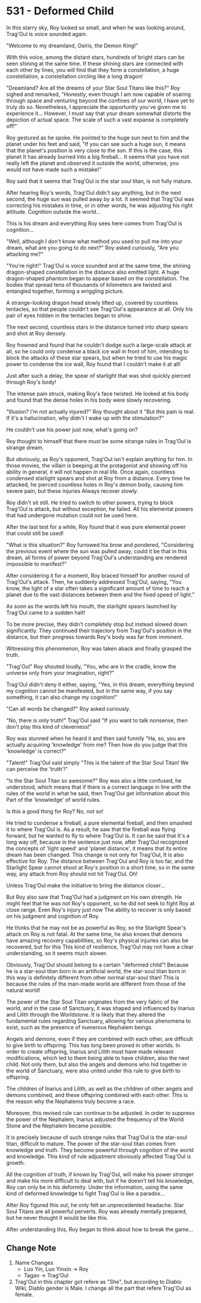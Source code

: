 # 531 - Deformed Child

In this starry sky, Roy looked so small, and when he was looking around, Trag'Oul is voice sounded again.

"Welcome to my dreamland, Osiris, the Demon King!"

With this voice, among the distant stars, hundreds of bright stars can be seen shining at the same time. If these shining stars are connected with each other by lines, you will find that they form a constellation, a huge constellation, a constellation circling like a long dragon!

"Dreamland? Are all the dreams of your Star Soul Titans like this?" Roy sighed and remarked, "Honestly, even though I am now capable of soaring through space and venturing beyond the confines of our world, I have yet to truly do so. Nonetheless, I appreciate the opportunity you've given me to experience it... However, I must say that your dream somewhat distorts the depiction of actual space. The scale of such a vast expanse is completely off!"

Roy gestured as he spoke. He pointed to the huge sun next to him and the planet under his feet and said, "If you can see such a huge sun, it means that the planet's position is very close to the sun. If this is the case, this planet It has already burned into a big fireball... It seems that you have not really left the planet and observed it outside the world, otherwise, you would not have made such a mistake!"

Roy said that it seems that Trag'Oul is the star soul titan, is not fully mature.

After hearing Roy's words, Trag'Oul didn't say anything, but in the next second, the huge sun was pulled away by a lot. It seemed that Trag'Oul was correcting his mistakes in time, or in other words, he was adjusting his right attitude. Cognition outside the world...

This is his dream and everything Roy sees here comes from Trag'Oul is cognition...

"Well, although I don't know what method you used to pull me into your dream, what are you going to do next?" Roy asked curiously, "Are you attacking me?"

"You're right!" Trag'Oul is voice sounded and at the same time, the shining dragon-shaped constellation in the distance also emitted light. A huge dragon-shaped phantom began to appear based on the constellation. The bodies that spread tens of thousands of kilometers are twisted and entangled together, forming a wriggling picture.

A strange-looking dragon head slowly lifted up, covered by countless tentacles, so that people couldn't see Trag'Oul's appearance at all. Only his pair of eyes hidden in the tentacles began to shine.

The next second, countless stars in the distance turned into sharp spears and shot at Roy densely.

Roy frowned and found that he couldn't dodge such a large-scale attack at all, so he could only condense a black ice wall in front of him, intending to block the attacks of these star spears, but when he tried to use his magic power to condense the ice wall, Roy found that I couldn't make it at all!

Just after such a delay, the spear of starlight that was shot quickly pierced through Roy's body!

The intense pain struck, making Roy's face twisted. He looked at his body and found that the dense holes in his body were slowly recovering.

"Illusion? I'm not actually injured?" Roy thought about it "But this pain is real. If it's a hallucination, why didn't I wake up with the stimulation?"

He couldn't use his power just now, what's going on?

Roy thought to himself that there must be some strange rules in Trag'Oul is strange dream.

But obviously, as Roy's opponent, Trag'Oul isn't explain anything for him. In those movies, the villain is beeping at the protagonist and showing off his ability in general, it will not happen in real life. Once again, countless condensed starlight spears and shot at Roy from a distance. Every time he attacked, he pierced countless holes in Roy's demon body, causing him severe pain, but these injuries Always recover slowly.

Roy didn't sit still. He tried to switch to other powers, trying to block Trag'Oul is attack, but without exception, he failed. All his elemental powers that had undergone mutation could not be used here.

After the last test for a while, Roy found that it was pure elemental power that could still be used!

"What is this situation?" Roy furrowed his brow and pondered, "Considering the previous event where the sun was pulled away, could it be that in this dream, all forms of power beyond Trag'Oul's understanding are rendered impossible to manifest?"

After considering it for a moment, Roy braced himself for another round of Trag'Oul's attack. Then, he suddenly addressed Trag'Oul, saying, "You know, the light of a star often takes a significant amount of time to reach a planet due to the vast distances between them and the fixed speed of light."

As soon as the words left his mouth, the starlight spears launched by Trag'Oul came to a sudden halt!

To be more precise, they didn't completely stop but instead slowed down significantly. They continued their trajectory from Trag'Oul's position in the distance, but their progress towards Roy's body was far from imminent.

Witnessing this phenomenon, Roy was taken aback and finally grasped the truth.

"Trag'Oul" Roy shouted loudly, "You, who are in the cradle, know the universe only from your imagination, right?"

Trag'Oul didn't deny it either, saying, "Yes, in this dream, everything beyond my cognition cannot be manifested, but in the same way, if you say something, it can also change my cognition!"

"Can all words be changed?" Roy asked curiously.

"No, there is only truth!" Trag'Oul said "If you want to talk nonsense, then don't play this kind of cleverness!"

Roy was stunned when he heard it and then said funnily "Ha, so, you are actually acquiring 'knowledge' from me? Then how do you judge that this 'knowledge' is correct?"

"Talent!" Trag'Oul said simply "This is the talent of the Star Soul Titan! We can perceive the 'truth'!"

"Is the Star Soul Titan so awesome?" Roy was also a little confused, he understood, which means that if there is a correct language in line with the rules of the world in what he said, then Trag'Oul get information about this Part of the 'knowledge' of world rules.

Is this a good thing for Roy? No, not so!

He tried to condense a fireball, a pure elemental fireball, and then smashed it to where Trag'Oul is. As a result, he saw that the fireball was flying forward, but he wanted to fly to where Trag'Oul is. It can be said that It's a long way off, because in the sentence just now, after Trag'Oul recognized the concepts of 'light speed' and 'planet distance', it means that its entire dream has been changed. This change is not only for Trag'Oul, It is also effective for Roy. The distance between Trag'Oul and Roy is too far, and the Starlight Spear cannot shoot at Roy's position in a short time, so in the same way, any attack from Roy should not hit Trag'Oul. Oh!

Unless Trag'Oul make the initiative to bring the distance closer...

But Roy also saw that Trag'Oul had a judgment on his own strength. He might feel that he was not Roy's opponent, so he did not seek to fight Roy at close range. Even Roy's injury just now The ability to recover is only based on his judgment and cognition of Roy.

He thinks that he may not be as powerful as Roy, so the Starlight Spear's attack on Roy is not fatal. At the same time, he also knows that demons have amazing recovery capabilities, so Roy's physical injuries can also be recovered, but for this This kind of resilience, Trag'Oul may not have a clear understanding, so it seems much slower.

Obviously, Trag'Oul should belong to a certain "deformed child"! Because he is a star-soul titan born in an artificial world, the star-soul titan born in this way is definitely different from other normal star-soul titan! This is because the rules of the man-made world are different from those of the natural world!

The power of the Star Soul Titan originates from the very fabric of the world, and in the case of Sanctuary, it was shaped and influenced by Inarius and Lilith through the Worldstone. It is likely that they altered the fundamental rules regarding Sanctuary, allowing for various phenomena to exist, such as the presence of numerous Nephalem beings.

Angels and demons, even if they are combined with each other, are difficult to give birth to offspring. This has long been proved in other worlds. In order to create offspring, Inarius and Lilith must have made relevant modifications, which led to them being able to have children, also the next child. Not only them, but also the angels and demons who hid together in the world of Sanctuary, were also united under this rule to give birth to offspring.

The children of Inarius and Lilith, as well as the children of other angels and demons combined, and these offspring combined with each other. This is the reason why the Nephalems truly become a race.

Moreover, this revised rule can continue to be adjusted. In order to suppress the power of the Nephalem, Inarius adjusted the frequency of the World Stone and the Nephalem became possible.

It is precisely because of such strange rules that Trag'Oul is the star-soul titan, difficult to mature. The power of the star-soul titan comes from knowledge and truth. They become powerful through cognition of the world and knowledge. This kind of rule adjustment obviously affected Trag'Oul is growth.

All the cognition of truth, if known by Trag'Oul, will make his power stronger and make his more difficult to deal with, but if he doesn't tell his knowledge, Roy can only be in his deformity. Under the information, using the same kind of deformed knowledge to fight Trag'Oul is like a paradox...

After Roy figured this out, he only felt an unprecedented headache. Star Soul Titans are all powerful perverts. Roy was already mentally prepared, but he never thought it would be like this.

After understanding this, Roy began to think about how to break the game...

## Change Note

1. Name Changes
   - Luo Yin, Luo Yinxin -> Roy
   - Tagao -> Trag'Oul
2. Trag'Oul in this chapter got refere as "She", but according to Diablo Wiki, Diablo gender is Male. I change all the part that refere Trag'Oul as female.
